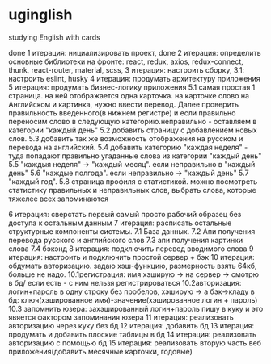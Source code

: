 # uginglish
studying English with cards

done 1 итерация: нициализировать проект,
done 2 итерация: определить основные библиотеки на фронте:
    react, redux, axios, redux-connect, thunk, react-router, material, scss,
3 итерация: настроить сборку,
    3.1: настроить eslint, husky
4 итерация: продумать архитектуру приложения
5 итерация: продумать бизнес-логику приложения
        5.1 самая простая 1 страница. на ней отображается одна карточка. на карточке слово на Английском и картинка,
        нужно ввести перевод. Далее проверить правильность введенного(в нижнем регистре) и если
        правильно переносим слово в следующую категорию.неправильно - оставляем в категории "каждый день"
        5.2 добавить страницу с добавлением новых слов.
        5.3 добавить так же возможность отображения на русском и перевода на английский.
        5.4 добавить категорию "каждая неделя" - туда попадают правильно угаданные слова из категории "каждый день"
        5.5 "каждыя неделя" -> "каждый месяц". если неправильно в "каждый день"
        5.6 "каждые полгода". если неправильно -> "каждый день"
        5.7 "каждый год".
        5.8 страница профиля с статистикой. можно посмотреть статистику правильных и неправильных слов,
            выбрать слова, которые тяжелее всех запоминаются
        
6 итерация: сверстать первый самый просто рабочий образец без доступа к остальным данным
7 итерация: расписать остальные структурные компоненты системы.
    7.1 База данных.
    7.2 Апи получения перевода русского и английского слов
    7.3 апи получения картинки слова
    7.4 бэкэнд
8 итерация: подключить перевод вводимого слова
9 итерация: настроить и подключить простой сервер + бэк
10 итерация: обдумать авторизацию. задаю хэш-функцию, размерность взять 64кб, больше не надо.
    10.1регистрация: имя хэширую -> на сервер -> смотрю в бд/ если есть - с ним нельзя регистрироваться
    10.2авторизация: логин+пароль в одну строку без пробелов, хэширую -> а бэк->кладу в бд:
        ключ(хэшированное имя)-значение(хэшированное логин + пароль)
    10.3 запомнить юзера: захэшированный логин+пароль пишу в куку и это явяется фактором запоминания юзера
11 итерация: реализовать авторизацию через куку без бд
12 итерация: добавить бд
13 итерация: продумать и добавить плоские таблицы в бд
14 итерация: реализовать авторизацию с помощью бд
15 итерация: реализовать вторую часть веб приложения(добавить месячные карточки, годовые)
